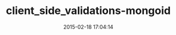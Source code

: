 ---
layout: post
title:  "client_side_validations-mongoid"
repo:   "dockyard/client_side_validations-mongoid"
date:   2015-02-18 17:04:14
gemurl: https://github.com/dockyard/client_side_validations-mongoid
---